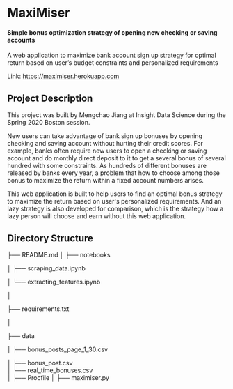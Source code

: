 # MaxiMiser
#### Simple bonus optimization strategy of opening new checking or saving accounts

A web application to maximize bank account sign up strategy for optimal return based on user’s budget constraints and personalized requirements

Link: https://maximiser.herokuapp.com

## Project Description

This project was built by Mengchao Jiang at Insight Data Science during the Spring 2020 Boston session.

New users can take advantage of bank sign up bonuses by opening checking and saving account without hurting their credit scores. For example, banks often require new users to open a checking or saving account and do monthly direct deposit to it to get a several bonus of several hundred with some constraints. As hundreds of different bonuses are released by banks every year, a problem that how to choose among those bonus to maximize the return within a fixed account numbers arises.  

This web application is built to help users to find an optimal bonus strategy to maximize the return based on user's personalized requirements. And an lazy strategy is also developed for comparison, which is the strategy how a lazy person will choose and earn without this web application.

## Directory Structure

├── README.md 
│
├── notebooks 

│   ├── scraping_data.ipynb    

│   └── extracting_features.ipynb

│

├── requirements.txt   

│           

├── data

│   ├── bonus_posts_page_1_30.csv 

│   ├── bonus_post.csv                 
│   └── real_time_bonuses.csv          
│
├── Procfile
│
├── maximiser.py

